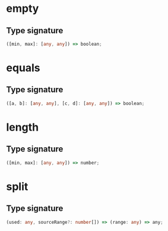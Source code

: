 # empty

## Type signature

```typescript
([min, max]: [any, any]) => boolean;
```

# equals

## Type signature

```typescript
([a, b]: [any, any], [c, d]: [any, any]) => boolean;
```

# length

## Type signature

```typescript
([min, max]: [any, any]) => number;
```

# split

## Type signature

```typescript
(used: any, sourceRange?: number[]) => (range: any) => any;
```
